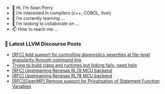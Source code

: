 - 👋 Hi, I’m Sean Perry
- 👀 I’m interested in compilers (c++, COBOL, llvm)
- 🌱 I’m currently learning ...
- 💞️ I’m looking to collaborate on ...
- 📫 How to reach me ...

<!---
s66perry/s66perry is a ✨ special ✨ repository because its `README.md` (this file) appears on your GitHub profile.
You can click the Preview link to take a look at your changes.
--->
### 📕 Latest LLVM Discourse Posts

<!-- DISCOURSE-LLVM:START -->
- [[RFC] Add support for controlling diagnostics severities at file-level granularity through command line](https://discourse.llvm.org/t/rfc-add-support-for-controlling-diagnostics-severities-at-file-level-granularity-through-command-line/81292#post_8)
- [Trying to build clang and runtimes but linking fails, need help](https://discourse.llvm.org/t/trying-to-build-clang-and-runtimes-but-linking-fails-need-help/72851#post_19)
- [[RFC] Upstreaming Renesas RL78 MCU backend](https://discourse.llvm.org/t/rfc-upstreaming-renesas-rl78-mcu-backend/81264#post_11)
- [[RFC] Upstreaming Renesas RL78 MCU backend](https://discourse.llvm.org/t/rfc-upstreaming-renesas-rl78-mcu-backend/81264#post_10)
- [[RFC][OpenMP] Remove support for Privatisation of Statement Function Variables](https://discourse.llvm.org/t/rfc-openmp-remove-support-for-privatisation-of-statement-function-variables/81138#post_14)
<!-- DISCOURSE-LLVM:END -->

